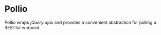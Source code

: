 Pollio
======

Pollio wraps _jQuery.ajax_ and provides a convenient abstraction for polling a RESTful endpoint.